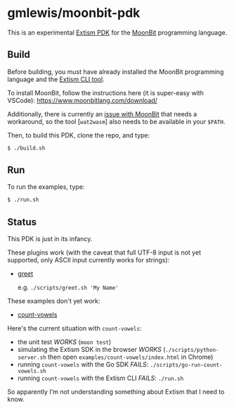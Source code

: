 # gmlewis/moonbit-pdk

This is an experimental [Extism PDK] for the [MoonBit] programming language.

[Extism PDK]: https://extism.org/docs/concepts/pdk
[MoonBit]: https://www.moonbitlang.com/

## Build

Before building, you must have already installed the MoonBit programming language
and the [Extism CLI tool].

To install MoonBit, follow the instructions here (it is super-easy with VSCode):
https://www.moonbitlang.com/download/

Additionally, there is currently an [issue with MoonBit] that needs a workaround,
so the tool [`wat2wasm`] also needs to be available in your `$PATH`.

Then, to build this PDK, clone the repo, and type:

```bash
$ ./build.sh
```

[Extism CLI tool]: https://extism.org/docs/install/
[issue with MoonBit]: https://github.com/moonbitlang/core/issues/480
[wasm-merge]: https://github.com/WebAssembly/binaryen?tab=readme-ov-file#wasm-merge
[wat2wasm]: https://github.com/WebAssembly/wabt?tab=readme-ov-file#running-wat2wasm

## Run

To run the examples, type:

```bash
$ ./run.sh
```

## Status

This PDK is just in its infancy.

These plugins work (with the caveat that full UTF-8 input is not yet supported,
only ASCII input currently works for strings):

* [greet](examples/greet/)

  e.g. `./scripts/greet.sh 'My Name'`

These examples don't yet work:

* [count-vowels](examples/count-vowels/)

Here's the current situation with `count-vowels`:

* the unit test _WORKS_ (`moon test`)
* simulating the Extism SDK in the browser _WORKS_ (`./scripts/python-server.sh` then open `examples/count-vowels/index.html` in Chrome)
* running `count-vowels` with the Go SDK _FAILS_: `./scripts/go-run-count-vowels.sh`
* running `count-vowels` with the Extism CLI _FAILS_: `./run.sh`

So apparently I'm not understanding something about Extism that I need to know.
